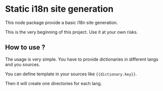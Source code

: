 # Static i18n site generation
This node package provide a basic i18n site generation.

This is the very beginning of this project. Use it at your own risks.

## How to use ?
The usage is very simple. You have to provide dictionaries in different langs and you sources.

You can define template in your sources like `{{dictionary.key}}`.

Then it will create one directories for each lang.
